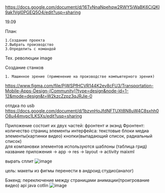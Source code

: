 https://docs.google.com/document/d/16TvNnaNpehqw2RWY5iWaBK6CiQKI9ak1Vgl0PGEQ5O4/edit?usp=sharing

19.09

План:

    1.Создание проекта
    2.Выбрать производство
    3.Определить с командой
Тех. революции image

Создание станков

    1. Машинное зрение (применение на производстве компьютерного зрения)

https://www.figma.com/file/PjWSPfHCVR144K2ev8cFU3/Transportation-Mobile-Apps-Design-(Community)?type=design&node-id=1-12&mode=design&t=W2kzcZzpz3qJRJie-0

отлдка по usb https://docs.google.com/document/d/1bzvnHoJfdNFTUXt8N8uW4C8sxhh0O8u44mvpc1LKSXs/edit?usp=sharing

Приложение состоит их двух частей: фронтент и экэнд
Фронтент:
  количество страниц
  элементы интерфейса:
    текстовые блоки
    медиа элементы(картинки видео)
    кнопки(выпадающий список, радиальный список)    
  для компановки элементов используются шаблоны (таблица грид)
  название приложения -> app -> res -> layout -> activity maixml

вырать сплит 
![image](https://github.com/DanAndy/5_semt/assets/113089418/4cb1e94b-774a-4cdb-8f43-b710758eb74a)

цель:
  макеты из фигмы перенести в андроид студио(аналог)

Бэкенд:
  переключение между страницами
  анимации(проигрование видео)
  api
  java cotlin
![image](https://github.com/DanAndy/5_semt/assets/113089418/2e2c92ef-ec63-4e9c-9939-d8b3c97d3067)


